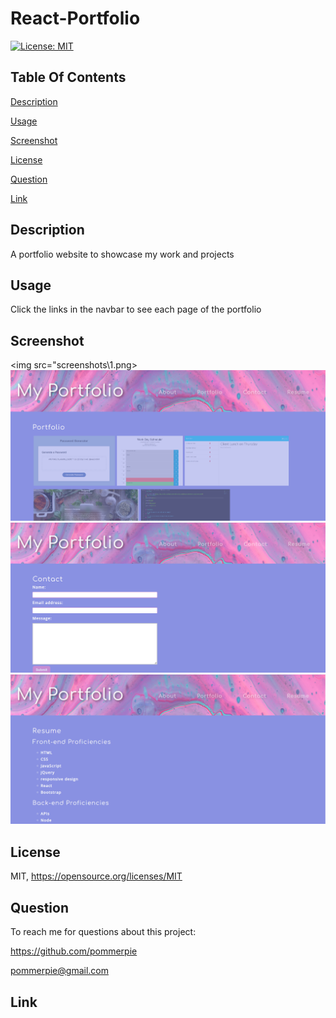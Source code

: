 # React-Portfolio
  [![License: MIT](https://img.shields.io/badge/License-MIT-yellow.svg)](https://opensource.org/licenses/MIT)
## Table Of Contents

[Description](#description)

[Usage](#usage)

[Screenshot](#screenshot)

[License](#license)

[Question](#question)

[Link](#link)


## Description

  A portfolio website to showcase my work and projects
## Usage

  Click the links in the navbar to see each page of the portfolio
## Screenshot
<img src="screenshots\1.png>
![Alt text](<screenshots\2.png>)
![Alt text](<screenshots\3.png>)
![Alt text](<screenshots\4.png>)
## License

  MIT, https://opensource.org/licenses/MIT
## Question

  To reach me for questions about this project:

  https://github.com/pommerpie

  pommerpie@gmail.com
## Link
 
